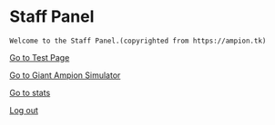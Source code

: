 # Staff Panel

 ```
 Welcome to the Staff Panel.(copyrighted from https://ampion.tk)
 ```

 [Go to Test Page](https://ampion.tk/staff/test)

 [Go to Giant Ampion Simulator](https://ampion.tk/gs)

 [Go to stats](https://ampion.tk/stats)

 [Log out](https://ampion.tk/)

